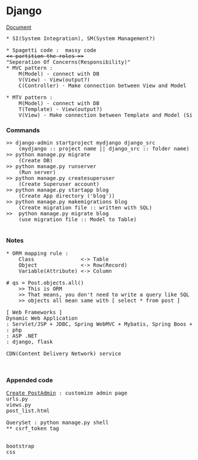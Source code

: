# Django

<a href = "../docs/Django웹프레임워크.pdf">Document</a>

<pre>
* SI(System Integration), SM(System Management?)

* Spagetti code :  massy code
<del><< partition the roles >></del>
"Seperation Of Concerns(Responsibility)"
* MVC pattern : 
    M(Model) - connect with DB
    V(View) - View(output?)
    C(Controller) - Make connection between View and Model

* MTV pattern : 
    M(Model) - connect with DB
    T(Template) - View(output?)
    V(View) - Make connection between Template and Model (Simillar with Controller in MVC pattern)
</pre>

### Commands
<pre>
>> django-admin startproject mydjango django_src
    (mydjango :: project name || django_src :: folder name)
>> python manage.py migrate
    (Create DB)
>> python manage.py runserver
    (Run server)
>> python manage.py createsuperuser
    (Create Superuser account)
>> python manage.py startapp blog
    (Create App directory ('blog'))
>> python manage.py makemigrations blog
    (Create migration file :: written with SQL)
>>  python manage.py migrate blog
    (use migration file :: Model to Table)
    
</pre>

### Notes
<pre>
* ORM mapping rule : 
    Class               <-> Table
    Object              <-> Row(Record)
    Variable(Attribute) <-> Column

# qs = Post.objects.all()
    >> This is ORM
    >> That means, you don't need to write a query like SQL
    >> objects all mean same with [ select * from post ]

[ Web Frameworks ]
Dynamic Web Application
: Servlet/JSP + JDBC, Spring WebMVC + Mybatis, Spring Boos + JPA
: php
: ASP .NET
: django, flask

CDN(Content Delivery Network) service


</pre>


### Appended code
<pre>
<a href="./blog/admin.py">Create PostAdmin</a> : customize admin page
urls.py
views.py
post_list.html

QuerySet : python manage.py shell
** csrf_token tag


bootstrap
css
</pre>
